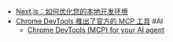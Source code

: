- [Next.js：如何优化您的本地开发环境](https://nextjs.org/docs/app/guides/local-development)
- [Chrome DevTools 推出了官方的 MCP 工具](https://x.com/dotey/status/1970552692859941062) #AI
	- [Chrome DevTools (MCP) for your AI agent](https://developer.chrome.com/blog/chrome-devtools-mcp?hl=en)